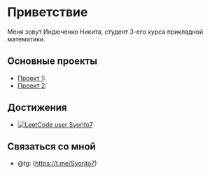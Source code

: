 # Приветствие

Меня зовут Индюченко Никита, студент 3-его курса прикладной математики.

## Основные проекты

- [Проект 1](https://github.com/vvzunin/CircuitGen_Generator):
- [Проект 2](https://github.com/Alex-Karma/ML_Project/tree/main):

## Достижения

- [![LeetCode user Syorito7](https://img.shields.io/badge/dynamic/json?style=for-the-badge&labelColor=black&color=%23ffa116&label=Solved&query=solvedOverTotal&url=https%3A%2F%2Fleetcode-badge.vercel.app%2Fapi%2Fusers%2FSyorito7&logo=leetcode&logoColor=yellow)](https://leetcode.com/Syorito7/)

## Связаться со мной

- @tg: (https://t.me/Syorito7)

